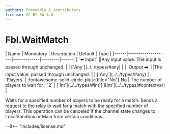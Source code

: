 ```yaml
---
authors: Formabble & contributors
license: CC-BY-SA-4.0
---
```



# Fbl.WaitMatch

<div class="sh-parameters" markdown="1">
| Name | Mandatory | Description | Default | Type |
|------|---------------------|-------------|---------|------|
| `⬅️ Input` ||Any input value. The input is passed through unchanged. | | [`Any`](../../types/#any) |
| `Output ➡️` ||The input value, passed through unchanged. | | [`Any`](../../types/#any) |
| `Players` | :fontawesome-solid-circle-plus:{title="No"} No  | The number of players to wait for | `2` | [`Int`](../../types/#int)[`&Int`](../../types/#contextvar) |

</div>

Waits for a specified number of players to be ready for a match. Sends a request to the relay to wait for a match with the specified number of players. This operation can be canceled if the channel state changes to LocalSandbox or Main from certain conditions.

--8<-- "includes/license.md"

